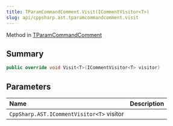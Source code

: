 ```yaml
---
title: TParamCommandComment.Visit(ICommentVisitor<T>)
slug: api/cppsharp.ast.tparamcommandcomment.visit
---
```

Method in [TParamCommandComment](/api/cppsharp/ast/tparamcommandcomment)

## Summary



```csharp
public override void Visit<T>(ICommentVisitor<T> visitor)
```

## Parameters

|Name|Description|
|:---|:---|
|`CppSharp.AST.ICommentVisitor<T>` visitor||

